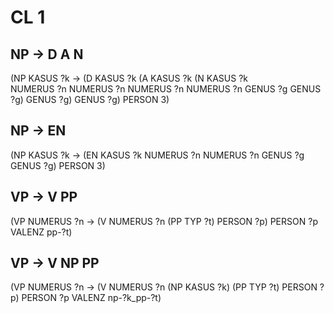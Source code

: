 # CL 1

## NP -> D A N
(NP KASUS   ?k      -> (D KASUS   ?k      (A  KASUS   ?k      (N  KASUS   ?k      
    NUMERUS ?n            NUMERUS ?n          NUMERUS ?n          NUMERUS ?n
    GENUS   ?g            GENUS   ?g)         GENUS   ?g)         GENUS   ?g)
    PERSON  3)

## NP -> EN
(NP KASUS   ?k      -> (EN  KASUS   ?k
    NUMERUS ?n              NUMERUS ?n
    GENUS   ?g              GENUS   ?g)
    PERSON  3)

## VP -> V PP
(VP NUMERUS ?n      -> (V NUMERUS ?n      (PP TYP ?t)
    PERSON  ?p)           PERSON  ?p
                          VALENZ  pp-?t)

## VP -> V NP PP
(VP NUMERUS ?n      -> (V NUMERUS ?n            (NP KASUS ?k)     (PP TYP ?t)
    PERSON  ?p)           PERSON  ?p
                          VALENZ  np-?k_pp-?t)